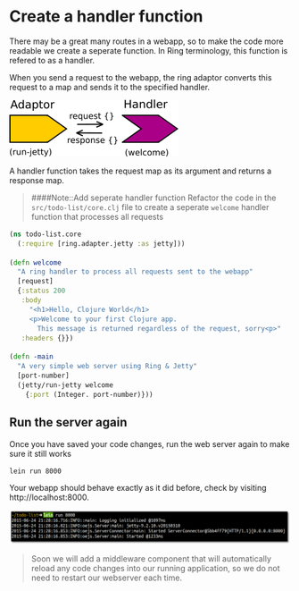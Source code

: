 # Create a handler function

There may be a great many routes in a webapp, so to make the code more readable we create a seperate function.  In Ring terminology, this function is refered to as a handler.

When you send a request to the webapp, the ring adaptor converts this request to a map and sends it to the specified handler.

![Ring - Adaptor and Handler](../images/ring-basics-adaptor-handler-request-response.png)

A handler function takes the request map as its argument and returns a response map.

> ####Note::Add seperate handler function
> Refactor the code in the `src/todo-list/core.clj` file to create a seperate `welcome` handler function that processes all requests
>

```clojure
(ns todo-list.core
  (:require [ring.adapter.jetty :as jetty]))

(defn welcome
  "A ring handler to process all requests sent to the webapp"
  [request]
  {:status 200
   :body
     "<h1>Hello, Clojure World</h1>
     <p>Welcome to your first Clojure app.
       This message is returned regardless of the request, sorry<p>"
   :headers {}})

(defn -main
  "A very simple web server using Ring & Jetty"
  [port-number]
  (jetty/run-jetty welcome
    {:port (Integer. port-number)}))
```


## Run the server again

  Once you have saved your code changes, run the web server again to make sure it still works

```bash
lein run 8000
```

Your webapp should behave exactly as it did before, check by visiting http://localhost:8000.

![](/images/todo-list-lein-run-portnumber.png)

> Soon we will add a middleware component that will automatically reload any code changes into our running application, so we do not need to restart our webserver each time.
